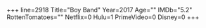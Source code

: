 +++
line=2918
Title="Boy Band"
Year=2017
Age=""
IMDb="5.2"
RottenTomatoes=""
Netflix=0
Hulu=1
PrimeVideo=0
Disney=0
+++

